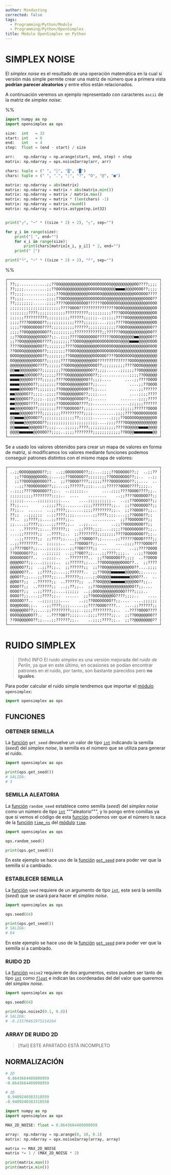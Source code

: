 ```yaml
---
author: Mindusting
corrected: false
tags:
  - Programming/Python/Module
  - Programming/Python/OpenSimplex
title: Módulo OpenSimplex en Python
---
```


# SIMPLEX NOISE

El *simplex noise* es el resultado de una operación matemática en la cual si versión más simple permite crear una matriz de número que a primera vista **podrían parecer aleatorios** y entre ellos están relacionados.

A continuación veremos un ejemplo representado con caracteres `ascii` de la matriz de *simplex noise*:

%%
```python
import numpy as np
import opensimplex as ops

size:  int   = 32
start: int   = 0
end:   int   = 4
step:  float = (end - start) / size

arr:    np.ndarray = np.arange(start, end, step) + step
matrix: np.ndarray = ops.noise2array(arr, arr)

chars: tuple = (" ", "░", "▒", "█")
chars: tuple = (" ", ".", ";", "?", "O", "@", "■")

matrix: np.ndarray = abs(matrix)
matrix: np.ndarray = matrix + abs(matrix.min())
matrix: np.ndarray = matrix / matrix.max()
matrix: np.ndarray = matrix * (len(chars) -1)
matrix: np.ndarray = matrix.round()
matrix: np.ndarray = matrix.astype(np.int32)


print("┌", "─" * ((size * 2) + 2), "┐", sep="")

for y_i in range(size):
    print("│ ", end="")
    for x_i in range(size):
        print(chars[matrix[x_i, y_i]] * 2, end="")
    print(" │")

print("└", "─" * ((size * 2) + 2), "┘", sep="")
```
%%

```txt
┌──────────────────────────────────────────────────────────────────┐
│ ??;;............;;??OO@@@@@@@@@@@@OOOOOOOOOO@@@@@@@@@@OO????;;;; │
│ ??;;;;..........;;??OOOO@@@@@@@@@@OOOOOO@@@@@@■■■■@@@@OOOO??;;;; │
│ ??;;;;..........;;;;??OO@@@@@@@@@@OOOOOO@@@@@@@@@@@@@@OOOOOO???? │
│ ??;;;;..........;;;;??OOOO@@@@@@OOOOOOOOOO@@@@@@@@@@@@@@@@OOOO?? │
│ ??;;;;;;;;......;;;;????OOOOOOOOOO??????OOOOOOOO@@@@@@@@@@@@OOOO │
│ ;;;;;;;;;;;;;;;;;;;;;;????OOOO????????????????OOOO@@@@@@@@@@@@OO │
│ ;;;;;;;;????;;;;;;;;;;;;??????????;;;;;;;;;;????OOOO@@@@@@@@@@OO │
│ ;;;;;;??????????;;;;;;;;;;??????;;;;;;..;;;;;;????OO@@@@@@@@@@OO │
│ ;;;;????OOOOOO??;;;;;;;;;;;;????;;;;;;....;;;;????OO@@@@@@@@@@OO │
│ ;;;;??OOOOOOOO????;;;;;;;;;;??????;;;;;;;;;;;;??OOOO@@@@@@@@OO?? │
│ ;;;;??OO@@@@OOOO??;;;;;;;;;;????????????;;??????OO@@@@@@@@@@OO?? │
│ ;;??OOOO@@@@OOOO??;;..;;;;????OOOOOOOO??????OOOO@@@@@@■■@@@@OO?? │
│ ;;??OO@@@@@@OO????;;;;;;;;??OOOO@@@@OOOOOOOOOOOO@@@@■■■■@@@@OOOO │
│ ????OO@@@@@@OO??;;;;;;;;????OO@@@@@@@@OOOOOOOO@@@@@@@@@@@@@@OOOO │
│ ??OOOO@@@@@@OO??;;;;;;;;??OOOO@@@@@@@@OOOOOOOOOO@@@@@@@@@@@@@@@@ │
│ OOOO@@@@@@@@OO??;;;;;;;;??OO@@@@@@@@OOOOOO????OOOOOOOO@@@@@@@@@@ │
│ OO@@@@@@@@OOOO??;;;;;;????OO@@@@@@@@OO??????????????OOOO@@@@@@@@ │
│ @@@@@@@@@@OO????;;;;;;??OOOO@@@@@@OOOO??;;;;;;;;;;????OOOO@@@@@@ │
│ @@■■@@@@@@OO??;;;;;;;;??OO@@@@@@@@OO??;;;;......;;;;;;??OO@@@@@@ │
│ ■■■■■■@@OOOO??;;;;;;????OO@@@@@@OOOO??;;............;;;;??OO@@@@ │
│ ■■■■@@@@OO????;;;;;;????OO@@@@@@OO??;;;;....      ....;;????OOOO │
│ ■■■■@@@@OO??;;;;;;;;??OOOO@@@@@@OO??;;....          ....;;??OOOO │
│ ■■■■@@OOOO??;;;;;;;;??OO@@@@@@OOOO??;;....          ....;;?????? │
│ ■■@@@@OO??;;;;..;;;;??OO@@@@@@OO??;;;;....          ....;;;;???? │
│ ■■@@@@OO??;;;;..;;;;??OOOO@@OOOO??;;......      ........;;;;???? │
│ ■■@@@@OO????;;;;;;;;??OOOOOOOO????;;................;;;;;;?????? │
│ ■■@@@@OOOO??;;;;;;;;????OOOOOO??;;;;............;;;;;;??????OOOO │
│ ■■■■@@@@OO????;;;;;;;;??????????;;;;..........;;;;????OOOOOOOOOO │
│ @@■■■■@@OOOO??;;;;;;;;;;;;;;??;;;;;;........;;;;??OOOOOO@@@@@@OO │
│ @@■■■■@@@@OOOO??;;;;;;;;;;;;;;;;;;;;;;....;;;;????OO@@@@@@@@@@@@ │
│ @@■■■■■■@@@@OO??;;;;....;;;;;;????;;;;;;;;;;;;????OO@@@@■■■■@@@@ │
│ @@@@■■■■■■@@OOOO??;;;;..;;;;????????;;;;;;;;;;;;??OO@@■■■■■■■■@@ │
└──────────────────────────────────────────────────────────────────┘
```

Se a usado los valores obtenidos para crear un mapa de valores en forma de matriz, si modificamos los valores mediante funciones podemos conseguir patrones distintos con el mismo mapa de valores:

```txt
┌──────────────────────────────────────────────────────────────────┐
│ ..;;OOOO@@@@OO??;;  ..;;OOOOOOOO??;;....;;;;??OOOOOO??;;  ..;;?? │
│   ;;??OO@@@@OOOO;;....;;??OOOOOO??;;;;;;;;??OOOOOOOO??;;..  ..;; │
│   ;;??OOOO@@OOOO??..  ;;??OOOO????;;;;;;????OOOOOOOO??;;....  .. │
│   ..;;??OOOOOOOO??;;....;;??????;;;;....;;??????OOOO????;;;;..   │
│ ..;;;;????OOOOOO??;;..  ..;;;;;;..      ....;;;;????OOOO????;;.. │
│ ;;;;;;;;;;????????;;;;..  ....    ........    ..;;????OOOOOO??;; │
│ ;;;;;;......;;;;;;;;;;....    ....;;;;;;;;;;..  ..;;??OOOOOO??;; │
│ ??;;....      ..;;;;??;;........;;;;????????;;..  ;;??OOOOOO??;; │
│ ??;;..  ......  ..;;????;;......;;;;????????;;..  ;;??OOOO??;;.. │
│ ??;;  ..;;;;;;  ..;;????;;;;........;;????;;;;....;;??OOOO??;;   │
│ ??..  ;;????;;....;;????;;..        ..........  ;;??OOOOOO??;;   │
│ ;;....;;????;;....;;????;;..  ..;;....      ..;;??OOOOOOOO??;;   │
│ ..  ..??????;;....??????;;  ..;;????;;;;....;;;;??OOOOOOOO??;;.. │
│ ....;;??????;;  ..????;;..  ;;????????;;;;;;;;????OOOOOOOO??;;.. │
│   ..;;??????;;  ;;????;;....;;??OOOO??;;......;;??????OOOO????;; │
│ ..;;????????..  ;;;;;;..  ..??OOOO??;;....    ....;;;;????OOOO?? │
│ ;;????OO??;;....;;;;;;....;;??OO????;;  ........    ..;;????OOOO │
│ ??OOOOOO??;;  ..;;;;;;  ..;;??OO??;;....;;????;;;;..  ..;;??OOOO │
│ OOOOOOOO??..  ..;;;;..  ..????????..  ;;??OOOOOO??;;;;  ..??OOOO │
│ @@@@OO??;;....;;;;;;..  ;;??????;;....??OOOO@@@@OOOO??..  ;;???? │
│ @@@@OO??;;  ..;;??;;..  ;;??????;;  ;;??OO@@@@@@@@@@OO??....;;;; │
│ @@@@OO??..  ;;????;;....;;??????..  ;;??OO@@■■■■■■@@@@OO;;...... │
│ @@OO??;;....;;????;;....??????;;....;;OO@@@@■■■■■■■■@@OO??..  .. │
│ @@OO??;;  ..??????;;  ..??????;;  ..??OO@@@@■■■■■■@@@@OO??;;..   │
│ OOOO??;;  ..??????;;  ..;;??;;..  ;;??OO@@@@@@@@@@@@OO??;;....   │
│ OOOO??;;  ..;;????;;....;;;;;;  ..;;OOOO@@@@@@OOOO????;;;;..     │
│ OOOO??;;....;;????;;..  ......  ;;??OOOO@@@@OO????;;;;..    .... │
│ OOOOOO??..  ..;;;;;;;;....    ..;;??OOOOOOOO??;;....  ....;;;;;; │
│ OO@@OOOO;;..  ..;;????;;;;......;;????OOOO????..  ....;;??????;; │
│ OO@@@@OO??;;....;;????????;;;;..;;;;????????;;..  ..????OOOO???? │
│ OOOO@@@@OO??..  ..????OO??;;;;....;;;;??????;;..  ;;??OO@@@@OO?? │
│ ??OO@@@@OO??;;....;;??????;;..    ..;;;;????;;..  ;;??@@@@@@@@?? │
└──────────────────────────────────────────────────────────────────┘
```

# RUIDO SIMPLEX

> [!info] INFO
> El *ruido simplex* es una versión mejorada del *ruido de Perlin*, ya que en este último, en ocasiones se podían encontrar patrones en el ruido, por tanto, son bastante parecidos pero **no iguales**.

Para poder calcular el ruido simple tendremos que importar el [módulo](py_module.md) `opensimplex`:

```python
import opensimplex as ops
```

## FUNCIONES

### OBTENER SEMILLA

La [función](py_function.md) `get_seed` devuelve un valor de tipo [`int`](py_int.md) indicando la semilla (*seed*) del *simplex noise*, la semilla es el número que se utiliza para generar el ruido.

```python
import opensimplex as ops

print(ops.get_seed())
# SALIDA:
# 3
```

### SEMILLA ALEATORIA

La [función](py_function.md) `random_seed` establece como semilla (*seed*) del *simplex noise* como un número de tipo [`int`](py_int.md) """aleatorio""", y lo pongo entre comillas ya que si vemos el código de esta [función](py_function.md) podemos ver que el número lo saca de la [función](py_function.md) [`time_ns`](py_time.md) del [módulo](py_module.md) [`time`](py_time.md).

```python
import opensimplex as ops

ops.random_seed()

print(ops.get_seed())
```

En este ejemplo se hace uso de la [función](py_function.md) [`get_seed`](#OBTENER%20SEMILLA) para poder ver que la semilla sí a cambiado.

### ESTABLECER SEMILLA

La [función](py_function.md) `seed` requiere de un argumento de tipo [`int`](py_int.md), este será la semilla (*seed*) que se usará para hacer el *simplex noise*.

```python
import opensimplex as ops

ops.seed(64)

print(ops.get_seed())
# SALIDA:
# 64
```

En este ejemplo se hace uso de la [función](py_function.md) [`get_seed`](#OBTENER%20SEMILLA) para poder ver que la semilla sí a cambiado.

### RUIDO 2D

La [función](py_function.md) `noise2` requiere de dos argumentos, estos pueden ser tanto de tipo [`int`](py_int.md) como [`float`](py_float.md) e indican las coordenadas del del valor que queremos del *simplex noise*.

```python
import opensimplex as ops

ops.seed(64)

print(ops.noise2(0.1, 0.8))
# SALIDA:
# -0.21570461975214264
```

### ARRAY DE RUIDO 2D

> [!fail] ESTE APARTADO ESTÁ INCOMPLETO

## NORMALIZACIÓN

```python
# 2D
 0.8643664405098959
-0.8643664405098959

# 3D
 0.9409240383318559
-0.9409240383318558
```

```python
import numpy as np
import opensimplex as opx

MAX_2D_NOISE: float = 0.8643664405098959

array:  np.ndarray = np.arange(0, 10, 0.1)
matrix: np.ndarray = opx.noise2array(array, array)

matrix += MAX_2D_NOISE
matrix *= 1 / (MAX_2D_NOISE * 2)

print(matrix.max())
print(matrix.min())
```
